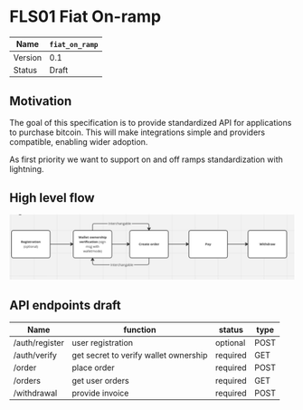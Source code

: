 # FLS01 Fiat On-ramp 


| Name    	| `fiat_on_ramp`             |
|---------- |------------------------------	|
| Version 	| 0.1                           |
| Status    | Draft                         |

## Motivation
The goal of this specification is to provide standardized API for applications to purchase bitcoin. This will make integrations simple and providers compatible, enabling wider adoption. 

As first priority we want to support on and off ramps standardization with lightning.

## High level flow

![Alt text](image.png)


## API endpoints draft

| Name      	 | function                               | status | type |
|----------------|----------------------------------------|--------|-------|
| /auth/register | user registration                      | optional| POST | 
| /auth/verify   | get secret to verify wallet ownership  | required | GET |
| /order         | place order                            | required | POST|
| /orders        | get user orders                        | required | GET |
| /withdrawal    | provide invoice                        |required  | POST|